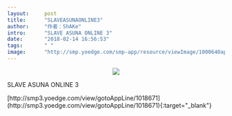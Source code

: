 ```yaml
---
layout:     post
title:      "SLAVEASUNAONLINE3"
author:     "作者：ShAKe"
intro:      "SLAVE ASUNA ONLINE 3"
date:       "2018-02-14 16:56:53"
tags:       " "
image:      "http://smp.yoedge.com/smp-app/resource/viewImage/1000640appline.png"
---
```

<div style="text-align: center">
<p><img src="http://smp.yoedge.com/smp-app/resource/viewImage/1000640appline.png"/></p>
</div>
<p class="post-meta">
<span>SLAVE ASUNA ONLINE 3</span>
</p>
[http://smp3.yoedge.com/view/gotoAppLine/1018671](http://smp3.yoedge.com/view/gotoAppLine/1018671){:target="_blank"}


